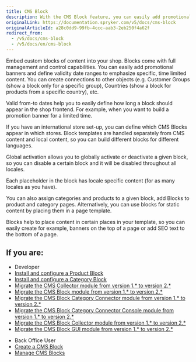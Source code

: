 ```yaml
---
title: CMS Block
description: With the CMS Block feature, you can easily add promotional banners and define validity date ranges to emphasize specific, time-limited content.
originalLink: https://documentation.spryker.com/v5/docs/cms-block
originalArticleId: a28c0dd9-99fb-4ccc-aab3-2eb250f4a62f
redirect_from:
  - /v5/docs/cms-block
  - /v5/docs/en/cms-block
---
```


Embed custom blocks of content into your shop. Blocks come with full management and control capabilities. You can easily add promotional banners and define validity date ranges to emphasize specific, time limited content. You can create connections to other objects (e.g. Customer Groups (show a block only for a specific group), Countries (show a block for products from a specific country), etc.

Valid from-to dates help you to easily define how long a block should appear in the shop frontend. For example, when you want to build a promotion banner for a limited time.

If you have an international store set-up, you can define which CMS Blocks appear in which stores. Block templates are handled separately from CMS content and local content, so you can build different blocks for different languages.

Global activation allows you to globally activate or deactivate a given block, so you can disable a certain block and it will be disabled throughout all locales.

Each placeholder in the block has locale specific content (for as many locales as you have).

You can also assign categories and products to a given block, add Blocks to product and category pages. Alternatively, you can use blocks for static content by placing them in a page template.

Blocks help to place content in certain places in your template, so you can easily create for example, banners on the top of a page or add SEO text to the bottom of a page.

## If you are:
<div class="mr-container">
    <div class="mr-list-container">
        <!-- col1 -->
        <div class="mr-col">
            <ul class="mr-list mr-list-green">
                <li class="mr-title">Developer</li>
                <li><a href="https://documentation.spryker.com/docs/en/product-block" class="mr-link">Install and configure a Product Block</a></li>
<li><a href="https://documentation.spryker.com/docs/en/enabling-category-cms-block" class="mr-link">Install and configure a Category Block</a></li>
<!-- <li><a href="https://documentation.spryker.com/docs/en/cms-block-multistore" class="mr-link">Enable multi-store management for CMS blocks</a></li>-->
<li><a href="https://documentation.spryker.com/docs/en/mg-cms-collector#upgrading-from-version-1---to-version-2--" class="mr-link">Migrate the CMS Collector module from version 1.* to version 2.*</a></li>
<li><a href="https://documentation.spryker.com/docs/en/mg-cms-block#upgrading-from-version-1---to-version-2--" class="mr-link">Migrate the CMS Block module from version 1.* to version 2.*</a></li>
<li><a href="https://documentation.spryker.com/docs/en/mg-cms-block-category-connector#migration-guide---cms-block-category-connector" class="mr-link">Migrate the CMS Block Category Connector module from version 1.* to version 2.*</a></li>
<li><a href="https://documentation.spryker.com/docs/en/mg-cms-block-category-connector-console" class="mr-link">Migrate the CMS Block Category Connector Console module from version 1.* to version 2.*</a></li>
<li><a href="https://documentation.spryker.com/docs/en/mg-cms-block-collector#upgrading-from-version-1---to-version-2--" class="mr-link">Migrate the CMS Block Collector  module from version 1.* to version 2.*</a></li>
<li><a href="https://documentation.spryker.com/docs/en/mg-cms-block-gui#upgrading-from-version-1---to-version-2--" class="mr-link">Migrate the CMS Block GUI  module from version 1.* to version 2.*</a></li>
    </ul>
        </div>
        <!-- col2 -->
        <div class="mr-col">
            <ul class="mr-list mr-list-blue">
                <li class="mr-title"> Back Office User</li>
                <li><a href="https://documentation.spryker.com/docs/en/creating-a-cms-block" class="mr-link">Create a CMS Block</a></li>
                <li><a href="https://documentation.spryker.com/docs/en/managing-cms-blocks" class="mr-link">Manage CMS Blocks</a></li>
        <ul>      
            </div>
